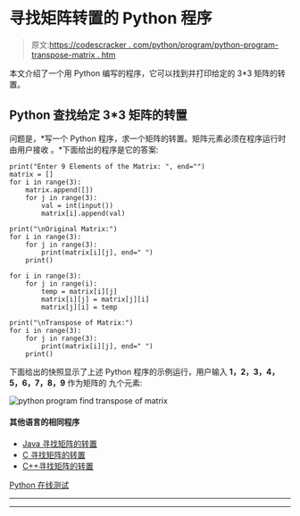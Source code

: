 # 寻找矩阵转置的 Python 程序

> 原文:[https://codescracker . com/python/program/python-program-transpose-matrix . htm](https://codescracker.com/python/program/python-program-transpose-matrix.htm)

本文介绍了一个用 Python 编写的程序，它可以找到并打印给定的 3*3 矩阵的转置。

## Python 查找给定 3*3 矩阵的转置

问题是，*写一个 Python 程序，求一个矩阵的转置。矩阵元素必须在程序运行时由用户接收 。*下面给出的程序是它的答案:

```
print("Enter 9 Elements of the Matrix: ", end="")
matrix = []
for i in range(3):
    matrix.append([])
    for j in range(3):
        val = int(input())
        matrix[i].append(val)

print("\nOriginal Matrix:")
for i in range(3):
    for j in range(3):
        print(matrix[i][j], end=" ")
    print()

for i in range(3):
    for j in range(i):
        temp = matrix[i][j]
        matrix[i][j] = matrix[j][i]
        matrix[j][i] = temp

print("\nTranspose of Matrix:")
for i in range(3):
    for j in range(3):
        print(matrix[i][j], end=" ")
    print()
```

下面给出的快照显示了上述 Python 程序的示例运行，用户输入 **1，2，3，4，5，6，7，8，9** 作为矩阵的 九个元素:

![python program find transpose of matrix](../Images/d6b3affd9df4476f474511448001a5d2.png)

#### 其他语言的相同程序

*   [Java 寻找矩阵的转置](/java/program/java-program-transpose-matrix.htm)
*   [C 寻找矩阵的转置](/c/program/c-program-transpose-matrix.htm)
*   [C++寻找矩阵的转置](/cpp/program/cpp-program-transpose-matrix.htm)

[Python 在线测试](/exam/showtest.php?subid=10)

* * *

* * *